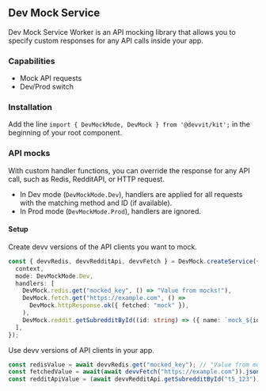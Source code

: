 ## Dev Mock Service

Dev Mock Service Worker is an API mocking library that allows you to specify
custom responses for any API calls inside your app.

### Capabilities

- Mock API requests
- Dev/Prod switch

### Installation

Add the line `import { DevMockMode, DevMock } from '@devvit/kit';` in the beginning of your root component.

### API mocks

With custom handler functions, you can override the response for any API call, such as
Redis, RedditAPI, or HTTP request.

- In Dev mode (`DevMockMode.Dev`), handlers are applied for all requests with the matching method and ID (if available).
- In Prod mode (`DevMockMode.Prod`), handlers are ignored.

#### Setup

Create devv versions of the API clients you want to mock.

```typescript
const { devvRedis, devvRedditApi, devvFetch } = DevMock.createService({
  context,
  mode: DevMockMode.Dev,
  handlers: [
    DevMock.redis.get("mocked_key", () => "Value from mocks!"),
    DevMock.fetch.get("https://example.com", () =>
      DevMock.httpResponse.ok({ fetched: "mock" }),
    ),
    DevMock.reddit.getSubredditById((id: string) => ({ name: `mock_${id}` })),
  ],
});
```

Use devv versions of API clients in your app.

```typescript
const redisValue = await devvRedis.get("mocked_key"); // "Value from mocks!"
const fetchedValue = await(await devvFetch("https://example.com")).json(); // {fetched: "mock"}
const redditApiValue = (await devvRedditApi.getSubredditById("t5_123")).name; // "mock_t5_123"
```
